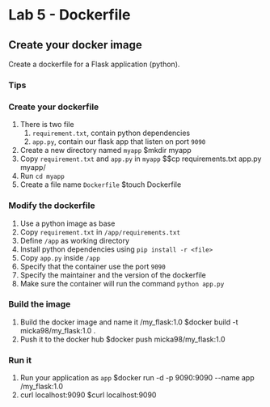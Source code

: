 # Lab 5 - Dockerfile

## Create your docker image

Create a dockerfile for a Flask application (python).

### Tips
 
### Create your dockerfile

1. There is two file 
   1. `requirement.txt`, contain python dependencies 
   2. `app.py`, contain our flask app that listen on port `9090`
2. Create a new directory named `myapp` 
	$mkdir myapp
3. Copy `requirement.txt` and `app.py` in `myapp`
	$$cp requirements.txt app.py myapp/
4. Run `cd myapp`
5. Create a file name `Dockerfile`
	$touch Dockerfile

### Modify the dockerfile

1. Use a python image as base
2. Copy `requirement.txt` in `/app/requirements.txt`
3. Define `/app` as working directory
4. Install python dependencies using `pip install -r <file>`
5. Copy `app.py` inside `/app`
6. Specify that the container use the port `9090`
7. Specify the maintainer and the version of the dockerfile
8. Make sure the container will run the command `python app.py`

### Build the image

1. Build the docker image and name it <dockerHubId>/my_flask:1.0
	$docker build -t micka98/my_flask:1.0 .
2. Push it to the docker hub
	$docker push micka98/my_flask:1.0
### Run it 

1. Run your application as `app`
	$docker run -d -p 9090:9090 --name app <dockerHubId>/my_flask:1.0
2. curl localhost:9090
	$curl localhost:9090